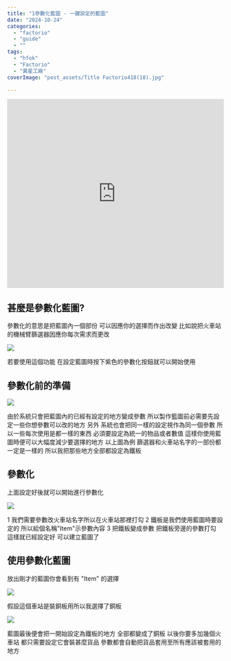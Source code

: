 ```yaml
---
title: "1參數化藍圖 - 一鍵設定的藍圖"
date: "2024-10-24"
categories:
  - "factorio"
  - "guide"
  - ""
tags:
  - "hfok"
  - "Factorio"
  - "異星工廠"
coverImage: "post_assets/Title Factorio418(18).jpg"

---
```


<!-- Embed -->

<iframe width="100%" height="440" src="https://www.youtube.com/embed/p9BLo2s1TYs" 
  title="YouTube video player" frameborder="0" allow="accelerometer; autoplay;
  clipboard-write; encrypted-media; gyroscope; picture-in-picture; web-share"
  referrerpolicy="strict-origin-when-cross-origin" allowfullscreen></iframe>


<!-- Context -->
## 甚麼是參數化藍圖?
參數化的意思是把藍圖內一個部份
可以因應你的選擇而作出改變
比如說把火車站的機械臂篩選器因應你每次需求而更改

![](post_assets/5dce0c18d2504a0b630009985d8b7895.PNG)

若要使用這個功能
在設定藍圖時按下紫色的參數化按鈕就可以開始使用

## 參數化前的準備

![](post_assets/94cf924872b2ad956d88315e5da3d14c.JPG)

由於系統只會把藍圖內的已經有設定的地方變成參數
所以製作籃圖前必需要先設定一些你想參數可以改的地方
另外 系統也會把同一樣的設定視作為同一個參數
所以一些每次使用是都一樣的東西
必須要設定為統一的物品或者數值
這樣你使用藍圖時便可以大幅度減少要選擇的地方
以上圖為例 篩選器和火車站名字的一部份都一定是一樣的
所以我把那些地方全部都設定為鐵板

## 參數化
上面設定好後就可以開始進行參數化

![](post_assets/6917c39990e8c6341e93cb53499c5d27.PNG)

1 我們需要參數改火車站名字所以在火車站那裡打勾
2 鐵板是我們使用藍圖時要設定的 所以給個名稱"Item"示參數內容
3 把鐵板變成參數 把鐵板旁邊的參數打勾
這樣就已經設定好 可以建立藍圖了

## 使用參數化藍圖
放出剛才的藍圖你會看到有 "Item" 的選擇

![](post_assets/51b3bef15c7b11015cd8bf49cd41fbf4.JPG)

假設這個車站是裝銅板用所以我選擇了銅板

![](post_assets/32121d3e0b5c71d14f3768d25884c142.JPG)

藍圖最後便會把一開始設定為鐵板的地方
全部都變成了銅板
以後你要多加幾個火車站
都只需要設定它會裝甚麼貨品
參數都會自動把貨品套用至所有應該被套用的地方